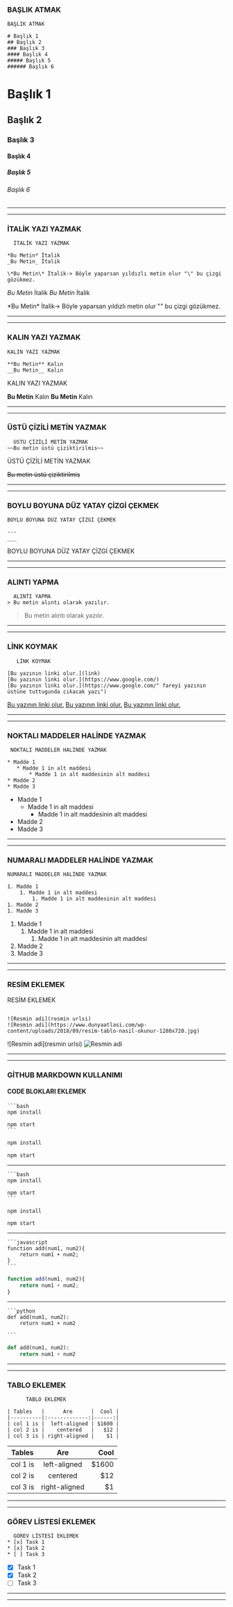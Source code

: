  ### BAŞLIK ATMAK    
   ```
  BAŞLIK ATMAK  
  
# Başlık 1
## Başlık 2
### Başlık 3
#### Başlık 4
##### Başlık 5
###### Başlık 6
```
# Başlık 1
## Başlık 2
### Başlık 3
#### Başlık 4
##### Başlık 5
###### Başlık 6
---
---
###  İTALİK YAZI YAZMAK
```
  İTALİK YAZI YAZMAK

*Bu Metin* İtalik
_Bu Metin_ İtalik

\*Bu Metin\* İtalik-> Böyle yaparsan yıldızlı metin olur "\" bu çizgi gözükmez.
```
*Bu Metin* İtalik
_Bu Metin_ İtalik

\*Bu Metin\* İtalik-> Böyle yaparsan yıldızlı metin olur "\" bu çizgi gözükmez.

---
---
 ###  KALIN YAZI YAZMAK
```
KALIN YAZI YAZMAK

**Bu Metin** Kalın
__Bu Metin__ Kalın
```
   KALIN YAZI YAZMAK

**Bu Metin** Kalın
__Bu Metin__ Kalın

---
---

### ÜSTÜ ÇİZİLİ METİN YAZMAK
```
  ÜSTÜ ÇİZİLİ METİN YAZMAK
~~Bu metin üstü çiziktirilmis~~
```
  ÜSTÜ ÇİZİLİ METİN YAZMAK
  
~~Bu metin üstü çiziktirilmis~~

---
---
###  BOYLU BOYUNA DÜZ YATAY ÇİZGİ ÇEKMEK
```
BOYLU BOYUNA DÜZ YATAY ÇİZGİ ÇEKMEK

--- 
___ 
```
BOYLU BOYUNA DÜZ YATAY ÇİZGİ ÇEKMEK

--- 
___

###  ALINTI YAPMA


 ```
   ALINTI YAPMA
> Bu metin alıntı olarak yazılır.
```
> Bu metin alıntı olarak yazılır.
---
---

### LİNK KOYMAK
```
   LİNK KOYMAK

[Bu yazının linki olur.](link)
[Bu yazının linki olur.](https://www.google.com/)
[Bu yazının linki olur.](https://www.google.com/" fareyi yazının üstüne tuttugunda cıkacak yazı")
```
[Bu yazının linki olur.](link)
[Bu yazının linki olur.](https://www.google.com/)
[Bu yazının linki olur.](https://www.google.com/ "fareyi yazının üstüne tuttugunda cıkacak yazı")

---
---
  ### NOKTALI MADDELER HALİNDE YAZMAK
 ``` 
  NOKTALI MADDELER HALİNDE YAZMAK

* Madde 1
	* Madde 1 in alt maddesi
		* Madde 1 in alt maddesinin alt maddesi
* Madde 2
* Madde 3
```

* Madde 1
	* Madde 1 in alt maddesi
		* Madde 1 in alt maddesinin alt maddesi
* Madde 2
* Madde 3

---
---
### NUMARALI MADDELER HALİNDE YAZMAK
```
NUMARALI MADDELER HALİNDE YAZMAK

1. Madde 1
	1. Madde 1 in alt maddesi
		1. Madde 1 in alt maddesinin alt maddesi
1. Madde 2
1. Madde 3
  ```
1. Madde 1
	1. Madde 1 in alt maddesi
		1. Madde 1 in alt maddesinin alt maddesi
1. Madde 2
1. Madde 3

---
---

###  RESİM EKLEMEK
 RESİM EKLEMEK
 ```

![Resmin adi](resmin urlsi)
![Resmin adi](https://www.dunyaatlasi.com/wp-content/uploads/2018/09/resim-tablo-nasil-okunur-1280x720.jpg)

```

![Resmin adi](resmin urlsi)
![Resmin adi](https://www.dunyaatlasi.com/wp-content/uploads/2018/09/resim-tablo-nasil-okunur-1280x720.jpg)

---
---


   ### GİTHUB MARKDOWN KULLANIMI

####  CODE BLOKLARI EKLEMEK

``````
```bash
npm install

npm start
```
``````
```bash
npm install

npm start
```
---
``````
```bash
npm install

npm start
```
``````
```bash
npm install

npm start
```
---
``````
```javascript
function add(num1, num2){
	return num1 + num2;
}
```
``````
```javascript
function add(num1, num2){
	return num1 + num2;
}
```
---

``````
```python
def add(num1, num2):
	return num1 + num2

```
``````
```python
def add(num1, num2):
	return num1 + num2

```
---
---

### TABLO EKLEMEK
```
      TABLO EKLEMEK

| Tables   |      Are      |  Cool |
|----------|:-------------:|------:|
| col 1 is |  left-aligned | $1600 |
| col 2 is |    centered   |   $12 |
| col 3 is | right-aligned |    $1 |
```
| Tables   |      Are      |  Cool |
|----------|:-------------:|------:|
| col 1 is |  left-aligned | $1600 |
| col 2 is |    centered   |   $12 |
| col 3 is | right-aligned |    $1 |

---
---
### GÖREV LİSTESİ EKLEMEK
```
  GÖREV LİSTESİ EKLEMEK
* [x] Task 1
* [x] Task 2
* [ ] Task 3
``` 
* [x] Task 1
* [x] Task 2
* [ ] Task 3
---
---

